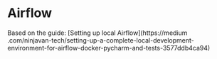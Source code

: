 # Airflow

Based on the guide: [Setting up local Airflow](https://medium
.com/ninjavan-tech/setting-up-a-complete-local-development-environment-for-airflow-docker-pycharm-and-tests-3577ddb4ca94)
